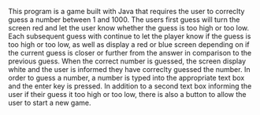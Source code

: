 This program is a game built with Java that requires the user to correclty guess a number between 1 and 1000.
The users first guess will turn the screen red and let the user know whether the guess is too high or too low.
Each subsequent guess with continue to let the player know if the guess is too high or too low, as well as display a red or blue screen
depending on if the current guess is closer or further from the answer in comparison to the previous guess.
When the correct number is guessed, the screen display white and the user is informed they have correclty guessed the number.
In order to guess a number, a number is typed into the appropriate text box and the enter key is pressed. 
In addition to a second text box informing the user if their guess it too high or too low, there is also a button to allow the user to start a new game.
